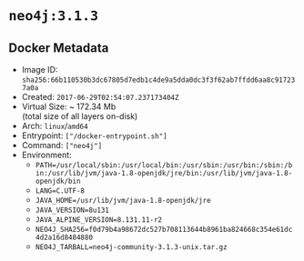 # `neo4j:3.1.3`

## Docker Metadata

- Image ID: `sha256:66b110530b3dc67805d7edb1c4de9a5dda0dc3f3f62ab7ffdd6aa8c917237a0a`
- Created: `2017-06-29T02:54:07.237173404Z`
- Virtual Size: ~ 172.34 Mb  
  (total size of all layers on-disk)
- Arch: `linux`/`amd64`
- Entrypoint: `["/docker-entrypoint.sh"]`
- Command: `["neo4j"]`
- Environment:
  - `PATH=/usr/local/sbin:/usr/local/bin:/usr/sbin:/usr/bin:/sbin:/bin:/usr/lib/jvm/java-1.8-openjdk/jre/bin:/usr/lib/jvm/java-1.8-openjdk/bin`
  - `LANG=C.UTF-8`
  - `JAVA_HOME=/usr/lib/jvm/java-1.8-openjdk/jre`
  - `JAVA_VERSION=8u131`
  - `JAVA_ALPINE_VERSION=8.131.11-r2`
  - `NEO4J_SHA256=f0d79b4a98672dc527b708113644b8961ba824668c354e61dc4d2a16d8484880`
  - `NEO4J_TARBALL=neo4j-community-3.1.3-unix.tar.gz`
